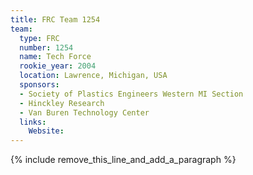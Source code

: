 ```yaml
---
title: FRC Team 1254
team:
  type: FRC
  number: 1254
  name: Tech Force
  rookie_year: 2004
  location: Lawrence, Michigan, USA
  sponsors:
  - Society of Plastics Engineers Western MI Section
  - Hinckley Research
  - Van Buren Technology Center
  links:
    Website:
---
```


{% include remove_this_line_and_add_a_paragraph %}